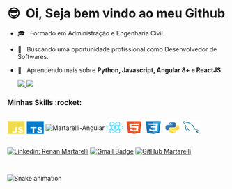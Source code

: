 **<h1>  😎  &nbsp;Oi, Seja bem vindo ao meu Github </h1>**

- 🎓 &nbsp; Formado em Administração e Engenharia Civil.
- 💼 &nbsp; Buscando uma oportunidade profissional como Desenvolvedor de Softwares.
- 🌱 &nbsp; Aprendendo mais sobre **Python, Javascript, Angular 8+ e ReactJS**.


  <a href="https://github.com/martarelli">
    <img height="220em" src="https://github-readme-stats.vercel.app/api?username=martarelli&theme=dark&show_icons=true" />
  </a>
  <a href="https://github.com/martarelli">
    <img height="220em" src="https://github-readme-stats.vercel.app/api/top-langs/?username=Martarelli&hide=html&layout=compact=true&theme=dark" />
  </a>


<h3> Minhas Skills :rocket: &nbsp;</h3>

<div style="display: inline_block"><br>
  <img align="center" alt="Martarelli-Js" height="30" width="40" src="https://raw.githubusercontent.com/devicons/devicon/master/icons/javascript/javascript-plain.svg">
  <img align="center" alt="Martarelli-Ts" height="30" width="40" src="https://raw.githubusercontent.com/devicons/devicon/master/icons/typescript/typescript-plain.svg">
  <img align="center" alt="Martarelli-Angular" height="40" width="40" src="https://upload.wikimedia.org/wikipedia/commons/thumb/c/cf/Angular_full_color_logo.svg/240px-Angular_full_color_logo.svg.png">
  <img align="center" alt="Martarelli-React" height="30" width="40" src="https://raw.githubusercontent.com/devicons/devicon/master/icons/react/react-original.svg">
  <img align="center" alt="Martarelli-HTML" height="30" width="40" src="https://raw.githubusercontent.com/devicons/devicon/master/icons/html5/html5-original.svg">
  <img align="center" alt="Martarelli-CSS" height="30" width="40" src="https://raw.githubusercontent.com/devicons/devicon/master/icons/css3/css3-original.svg">
  <img align="center" alt="Martarelli-Python" height="30" width="40" src="https://raw.githubusercontent.com/devicons/devicon/master/icons/python/python-original.svg">
  <img align="center" alt="Martarelli-MySQL" height="30" width="40" src="https://raw.githubusercontent.com/devicons/devicon/master/icons/mysql/mysql-original.svg">
<!--   <img align="center" padding-left="20px" alt="Martarelli-pic" height="125" style="border-radius:50px;" src="https://c.tenor.com/F2q8AHyHa4oAAAAM/goku-songoku.gif"> -->
</div>
<br>

 [![Linkedin: Renan Martarelli](https://img.shields.io/badge/LinkedIn-0077B5?style=for-the-badge&logo=linkedin&logoColor=white&link=https://www.linkedin.com/in/rmartarelli/)](https://www.linkedin.com/in/rmartarelli/)
[![Gmail Badge](https://img.shields.io/badge/Gmail-D14836?style=for-the-badge&logo=gmail&logoColor=white&link=mailto:renanmartarelli@gmail.com)](mailto:renanmartarelli@gmail.com)
[![GitHub Martarelli]( https://img.shields.io/github/followers/martarelli?label=follow&style=social)](https://github.com/Martarelli)

<br>

![Snake animation](https://github.com/martarelli/martarelli/blob/output/github-contribution-grid-snake.svg)
